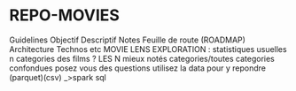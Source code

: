 # REPO-MOVIES

Guidelines
Objectif
Descriptif
Notes
Feuille de route (ROADMAP)
Architecture
Technos
etc
MOVIE LENS EXPLORATION :
statistiques usuelles
 n categories des films ?
 LES N mieux notés categories/toutes categories confondues
 posez vous des questions
 utilisez la data pour y repondre
 (parquet)(csv) _>spark sql
